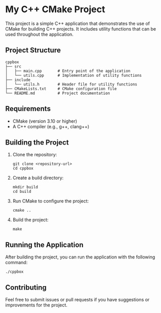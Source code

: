 # My C++ CMake Project

This project is a simple C++ application that demonstrates the use of CMake for building C++ projects. It includes utility functions that can be used throughout the application.

## Project Structure

```
cppbox
├── src
│   ├── main.cpp       # Entry point of the application
│   └── utils.cpp      # Implementation of utility functions
├── include
│   └── utils.h        # Header file for utility functions
├── CMakeLists.txt     # CMake configuration file
└── README.md          # Project documentation
```

## Requirements

- CMake (version 3.10 or higher)
- A C++ compiler (e.g., g++, clang++)

## Building the Project

1. Clone the repository:
   ```
   git clone <repository-url>
   cd cppbox
   ```

2. Create a build directory:
   ```
   mkdir build
   cd build
   ```

3. Run CMake to configure the project:
   ```
   cmake ..
   ```

4. Build the project:
   ```
   make
   ```

## Running the Application

After building the project, you can run the application with the following command:

```
./cppbox
```

## Contributing

Feel free to submit issues or pull requests if you have suggestions or improvements for the project.
